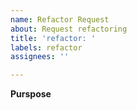 ```yaml
---
name: Refactor Request
about: Request refactoring
title: 'refactor: '
labels: refactor
assignees: ''

---
```


**Purspose**
<!-- Where do you need a refactoring (please explain) ? -->

